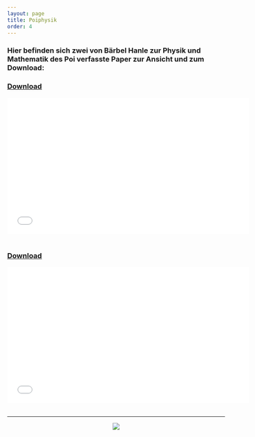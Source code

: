 ```yaml
---
layout: page
title: Poiphysik
order: 4
---
```

<!--Poiphysik-Page-->
### Hier befinden sich zwei von Bärbel Hanle zur Physik und Mathematik des Poi verfasste Paper zur Ansicht und zum Download:

### <a href="{{site.url}}{{ site.baseurl}}/public/Abgaben/CurveToHand.pdf" download>Download</a>

<div class="embed-container">
    <iframe width="560" height="315" src="{{site.url}}{{ site.baseurl}}/public/Abgaben/CurveToHand.pdf" frameborder="0" allowfullscreen></iframe>
</div>
<br>

### <a href="{{site.url}}{{ site.baseurl}}/public/Abgaben/Physik.pdf" download>Download</a>

<div class="embed-container">
    <iframe width="560" height="315" src="{{site.url}}{{ site.baseurl}}/public/Abgaben/Physik.pdf" frameborder="0" allowfullscreen></iframe>
</div>
<br>

---

<center><img src="{{site.url}}{{ site.baseurl}}/public/Poi1.JPG"></center>

